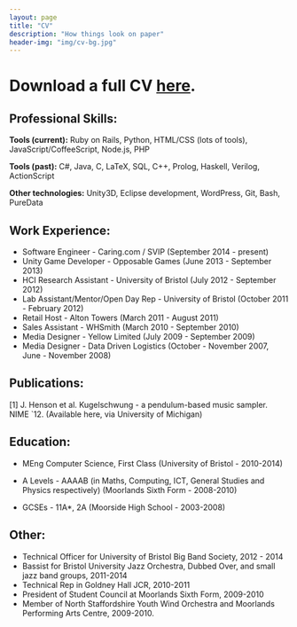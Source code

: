 ```yaml
---
layout: page
title: "CV"
description: "How things look on paper"
header-img: "img/cv-bg.jpg"
---
```


Download a full CV [here](/files/cv_jamiehenson.pdf).
===========

Professional Skills:
------------

**Tools (current):** Ruby on Rails, Python, HTML/CSS (lots of tools), JavaScript/CoffeeScript, Node.js, PHP

**Tools (past):** C#, Java, C, LaTeX, SQL, C++, Prolog, Haskell, Verilog, ActionScript

**Other technologies:** Unity3D, Eclipse development, WordPress, Git, Bash, PureData

Work Experience:
----------
- Software Engineer - Caring.com / SVIP (September 2014 - present)
- Unity Game Developer - Opposable Games (June 2013 - September 2013)
- HCI Research Assistant - University of Bristol (July 2012 - September 2012)
- Lab Assistant/Mentor/Open Day Rep - University of Bristol (October 2011 - February 2012)
- Retail Host - Alton Towers (March 2011 - August 2011)
- Sales Assistant - WHSmith (March 2010 - September 2010)
- Media Designer - Yellow Limited (July 2009 - September 2009)
- Media Designer - Data Driven Logistics (October - November 2007, June - November 2008)

Publications:
----------
[1] J. Henson et al. Kugelschwung - a pendulum-based music sampler. NIME `12. (Available here, via University of Michigan)

Education:
----------
- MEng Computer Science, First Class (University of Bristol - 2010-2014)

- A Levels - AAAAB (in Maths, Computing, ICT, General Studies and Physics respectively) (Moorlands Sixth Form - 2008-2010)

- GCSEs - 11A*, 2A (Moorside High School - 2003-2008)

Other:
------------
- Technical Officer for University of Bristol Big Band Society, 2012 - 2014
- Bassist for Bristol University Jazz Orchestra, Dubbed Over, and small jazz band groups, 2011-2014
- Technical Rep in Goldney Hall JCR, 2010-2011
- President of Student Council at Moorlands Sixth Form, 2009-2010
- Member of North Staffordshire Youth Wind Orchestra and Moorlands Performing Arts Centre, 2009-2010.
